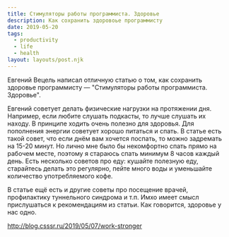 ```yaml
---
title: Стимуляторы работы программиста. Здоровье
description: Как сохранить здоровоье программисту
date: 2019-05-20
tags:
  - productivity
  - life
  - health
layout: layouts/post.njk
---
```

Евгений Вецель написал отличную статью о том, как сохранить здоровье программисту — "Стимуляторы работы программиста. Здоровье".

Евгений советует делать физические нагрузки на протяжении дня. Например, если любите слушать подкасты, то лучше слушать их находу. В принципе ходить очень полезно для здоровья. Для пополнения энергии советует хорошо питаться и спать. В статье есть такой совет, что если днём вам хочется поспать, то можно задремать на 15-20 минут. Но лично мне было бы некомфортно спать прямо на рабочем месте, поэтому я стараюсь спать минимум 8 часов каждый день. Есть несколько советов про еду: кушайте полезную еду, старайтесь делать это регулярно, пейте много воды и уменьшайте количество употребляемого кофе.

В статье ещё есть и другие советы про посещение врачей, профилактику туннельного синдрома и т.п. Имхо имеет смысл прислушаться к рекомендациям из статьи. Как говорится, здоровье у нас одно.

http://blog.csssr.ru/2019/05/07/work-stronger
